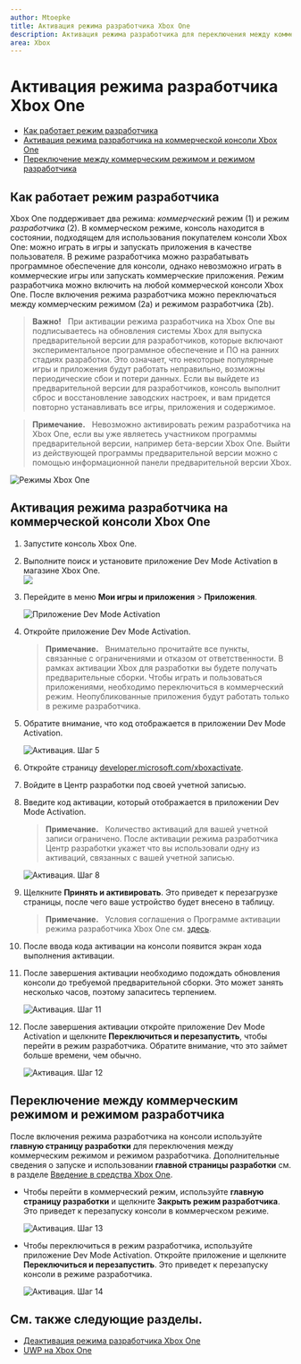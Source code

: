 ```yaml
---
author: Mtoepke
title: Активация режима разработчика Xbox One
description: Активация режима разработчика для переключения между коммерческим режимом и режимом разработчика.
area: Xbox
---
```


# Активация режима разработчика Xbox One

* [Как работает режим разработчика](#how-developer-mode-works)
* [Активация режима разработчика на коммерческой консоли Xbox One](#activate-developer-mode-on-your-retail-xbox-one-console)  
* [Переключение между коммерческим режимом и режимом разработчика](#switch-between-retail-and-developer-mode)

## Как работает режим разработчика
Xbox One поддерживает два режима: *коммерческий* режим (1) и режим *разработчика* (2). В коммерческом режиме, консоль находится в состоянии, подходящем для использования покупателем консоли Xbox One: можно играть в игры и запускать приложения в качестве пользователя. В режиме разработчика можно разрабатывать программное обеспечение для консоли, однако невозможно играть в коммерческие игры или запускать коммерческие приложения.
Режим разработчика можно включить на любой коммерческой консоли Xbox One. После включения режима разработчика можно переключаться между коммерческим режимом (2a) и режимом разработчика (2b).

> **Важно!**
            &nbsp;&nbsp;При активации режима разработчика на Xbox One вы подписываетесь на обновления системы Xbox для выпуска предварительной версии для разработчиков, которые включают экспериментальное программное обеспечение и ПО на ранних стадиях разработки. Это означает, что некоторые популярные игры и приложения будут работать неправильно, возможны периодические сбои и потери данных. Если вы выйдете из предварительной версии для разработчиков, консоль выполнит сброс и восстановление заводских настроек, и вам придется повторно устанавливать все игры, приложения и содержимое. 

> **Примечание.**
            &nbsp;&nbsp;Невозможно активировать режим разработчика на Xbox One, если вы уже являетесь участником программы предварительной версии, например бета-версии Xbox One. Выйти из действующей программы предварительной версии можно с помощью информационной панели предварительной версии Xbox. 

![Режимы Xbox One](images/dev-mode-flow.png)

## Активация режима разработчика на коммерческой консоли Xbox One

1.  Запустите консоль Xbox One.

2.  Выполните поиск и установите приложение Dev Mode Activation в магазине Xbox One.  
    ![](images/activation-store-search.png)

3.  Перейдите в меню **Мои игры и приложения** > **Приложения**.

    ![Приложение Dev Mode Activation](images/activation-step-3.png)
4. Откройте приложение Dev Mode Activation.    
    
    > **Примечание.**
            &nbsp;&nbsp;Внимательно прочитайте все пункты, связанные с ограничениями и отказом от ответственности. В рамках активации Xbox для разработки вы будете получать предварительные сборки. Чтобы играть и пользоваться приложениями, необходимо переключиться в коммерческий режим. Неопубликованные приложения будут работать только в режиме разработчика.

5.  Обратите внимание, что код отображается в приложении Dev Mode Activation.  

    ![Активация. Шаг 5](images/activation-step-5.png)  
    
6.  Откройте страницу [developer.microsoft.com/xboxactivate](https://developer.microsoft.com/xboxactivate).
7.  Войдите в Центр разработки под своей учетной записью.  
8.  Введите код активации, который отображается в приложении Dev Mode Activation.   
   
     > **Примечание.**
            &nbsp;&nbsp;Количество активаций для вашей учетной записи ограничено. После активации режима разработчика Центр разработки укажет что вы использовали одну из активаций, связанных с вашей учетной записью. 
    
    ![Активация. Шаг 8](images/activation-step-8.png)    
    
9.  Щелкните **Принять и активировать**. Это приведет к перезагрузке страницы, после чего ваше устройство будет внесено в таблицу.
    
    > **Примечание.**
            &nbsp;&nbsp;Условия соглашения о Программе активации режима разработчика Xbox One см. [здесь](http://go.microsoft.com/fwlink/?LinkId=760399).

10. После ввода кода активации на консоли появится экран хода выполнения активации.  
11. После завершения активации необходимо подождать обновления консоли до требуемой предварительной сборки. Это может занять несколько часов, поэтому запаситесь терпением.  

    ![Активация. Шаг 11](images/activation-step-11.png)    
    
12. После завершения активации откройте приложение Dev Mode Activation и щелкните **Переключиться и перезапустить**, чтобы перейти в режим разработчика. Обратите внимание, что это займет больше времени, чем обычно.  

    ![Активация. Шаг 12](images/activation-step-12.png)   
    

    
## Переключение между коммерческим режимом и режимом разработчика
После включения режима разработчика на консоли используйте **главную страницу разработки** для переключения между коммерческим режимом и режимом разработчика. Дополнительные сведения о запуске и использовании **главной страницы разработки** см. в разделе [Введение в средства Xbox One](introduction-to-xbox-tools.md).

* Чтобы перейти в коммерческий режим, используйте **главную страницу разработки** и щелкните **Закрыть режим разработчика**. Это приведет к перезапуску консоли в коммерческом режиме.    

  ![Активация. Шаг 13](images/activation-step-13.png)  
  
* Чтобы переключиться в режим разработчика, используйте приложение Dev Mode Activation. Откройте приложение и щелкните **Переключиться и перезапустить**. Это приведет к перезапуску консоли в режиме разработчика.  

  ![Активация. Шаг 14](images/activation-step-12.png)  

## См. также следующие разделы.
- [Деактивация режима разработчика Xbox One](devkit-deactivation.md)
- [UWP на Xbox One](index.md)


<!--HONumber=May16_HO2-->



